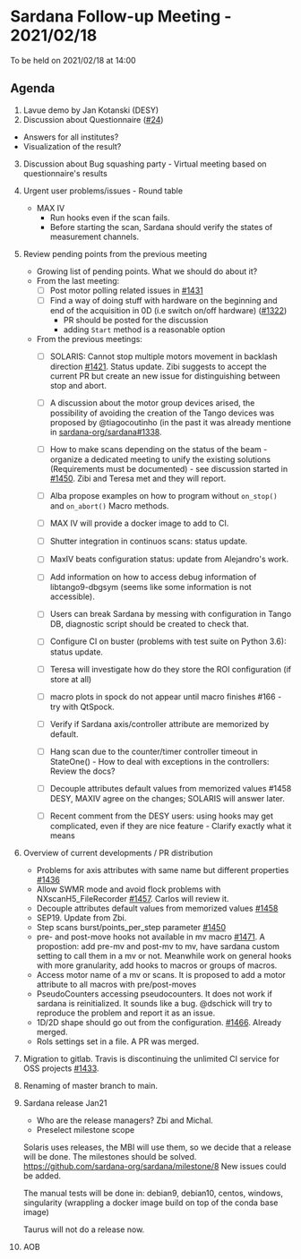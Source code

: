 # Sardana Follow-up Meeting - 2021/02/18

To be held on 2021/02/18 at 14:00

## Agenda

1. Lavue demo by Jan Kotanski (DESY)
2. Discussion about Questionnaire ([#24](https://github.com/sardana-org/sardana-followup/issues/24))
  - Answers for all institutes?
  - Visualization of the result?
3. Discussion about Bug squashing party - Virtual meeting based on questionnaire's results
4. Urgent user problems/issues - Round table
    - MAX IV
        - Run hooks even if the scan fails.
        - Before starting the scan, Sardana should verify the states of measurement channels.
5. Review pending points from the previous meeting
    - Growing list of pending points. What we should do about it?
    - From the last meeting:
        - [ ] Post motor polling related issues in [#1431](https://github.com/sardana-org/sardana/issues/1431)
        - [ ] Find a way of doing stuff with hardware on the beginning and end of the acquisition in 0D (i.e switch on/off hardware) ([#1322](https://github.com/sardana-org/sardana/issues/1322))
            - PR should be posted for the discussion
            - adding `Start` method is a reasonable option
    - From the previous meetings:
        - [ ] SOLARIS: Cannot stop multiple motors movement in backlash direction [#1421](https://github.com/sardana-org/sardana/issues/1421). Status update. Zibi suggests to accept the current PR but create an new issue for distinguishing between stop and abort.
        - [ ] A discussion about the motor group devices arised, the possibility of avoiding the creation of the Tango devices was proposed by @tiagocoutinho (in the past it was already mentione in [sardana-org/sardana#1338](https://github.com/sardana-org/sardana/issues/1338#issuecomment-637646445).
        - [ ] How to make scans depending on the status of the beam - organize a dedicated meeting to unify the existing solutions (Requirements must be documented) - see discussion started in [#1450](https://github.com/sardana-org/sardana/issues/1450). Zibi and Teresa met and they will report.
        - [ ] Alba propose examples on how to program without `on_stop()` and `on_abort()` Macro methods.
        - [ ] MAX IV will provide a docker image to add to CI.
        - [ ] Shutter integration in continuos scans: status update.
        - [ ] MaxIV beats configuration status: update from  Alejandro's work.
        - [ ] Add information on how to access debug information of libtango9-dbgsym (seems like some information is not accessible).
        - [ ] Users can break Sardana by messing with configuration in Tango DB, diagnostic script should be created to check that.
        - [ ] Configure CI on buster (problems with test suite on Python 3.6): status update.
        - [ ] Teresa will investigate how do they store the ROI configuration (if store at all)
        - [ ]   macro plots in spock do not appear until macro finishes #166 - try with QtSpock.
        - [ ] Verify if Sardana axis/controller attribute are memorized by default.
        - [ ] Hang scan due to the counter/timer controller timeout in StateOne() - How to deal with exceptions in the controllers: Review the docs?
        - [ ] Decouple attributes default values from memorized values #1458
            DESY, MAXIV agree on the changes; SOLARIS will answer later.
        - [ ] Recent comment from the DESY users: using hooks may get complicated, even if they
        are nice feature - Clarify exactly what it means


5. Overview of current developments / PR distribution
    - Problems for axis attributes with same name but different properties [#1436](https://github.com/sardana-org/sardana/issues/1436)
    - Allow SWMR mode and avoid flock problems with NXscanH5_FileRecorder [#1457](https://github.com/sardana-org/sardana/issues/1457). Carlos will review it.
    - Decouple attributes default values from memorized values [#1458](https://github.com/sardana-org/sardana/issues/1458)
    - SEP19. Update from Zbi.
    - Step scans burst/points_per_step parameter [#1450](https://github.com/sardana-org/sardana/issues/1450)
    - pre- and post-move hooks not available in mv macro [#1471](https://github.com/sardana-org/sardana/issues/1471). A propostion: add pre-mv and post-mv to mv, have sardana custom setting to  call them in a mv or not.
      Meanwhile work on general hooks with more granularity, add hooks to macros or groups of macros.
    - Access motor name of a mv or scans.
      It is proposed to add a motor attribute to all macros with pre/post-moves
    - PseudoCounters accessing pseudocounters.
      It does not work if sardana is reinitialized. It sounds like a bug.
      @dschick will try to reproduce the problem and report it as an issue.
    - 1D/2D shape should go out from the configuration. [#1466](https://github.com/sardana-org/sardana/pull/1466/files#diff-b4dc204bf8202495936aa3777355984035597d4d9da04f35dbe9342c312782a5R666). Already merged.
    - RoIs settings set in a file. A PR was merged.


6. Migration to gitlab. Travis is discontinuing the unlimited CI service for OSS projects [#1433](https://github.com/sardana-org/sardana/issues/1433).

7. Renaming of master branch to main.


8. Sardana release Jan21
   - Who are the release managers? Zbi and Michal.
   - Preselect milestone scope

   Solaris uses releases, the MBI will use them, so we decide that a release will be done.
   The milestones should be solved.
   https://github.com/sardana-org/sardana/milestone/8
   New issues could be added.

   The manual tests will be done in:
   debian9, debian10, centos, windows, singularity (wrappling a docker image build on top of the conda base image)

   Taurus will not do a release now.


8. AOB

